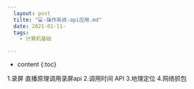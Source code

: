 ```yaml
---
  layout: post
  tilte: "💻-操作系统-api应用.md"
  date: 2021-01-11-
  tags: 
    - 计算机基础

---
```



* content
{:toc}


1.录屏  直播原理调用录屏api
2.调用时间 API
3.地理定位
4.网络抓包
